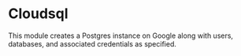 # Cloudsql

This module creates a Postgres instance on Google along
with users, databases, and associated credentials
as specified.